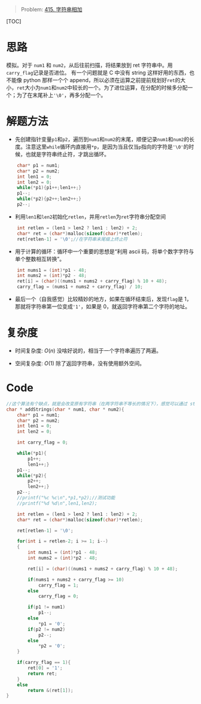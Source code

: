 > Problem: [415. 字符串相加](https://leetcode.cn/problems/add-strings/description/)

[TOC]

# 思路
模拟。对于 `num1` 和 `num2`，从后往前扫描，将结果放到 ret 字符串中。用`carry_flag`记录是否进位。
有一个问题就是 C 中没有 string 这样好用的东西，也不能像 python 那样一个个 append，所以必须在运算之前提前规划好`ret`的大小，`ret`大小为`num1`和`num2`中较长的一个。为了进位运算，在分配的时候多分配一个；为了在末尾补上`'\0'`，再多分配一个。

# 解题方法
- 先创建指针变量`p1`和`p2`，遍历到`num1`和`num2`的末尾，顺便记录`num1`和`num2`的长度。注意这里`while`循环内直接用`*p`，是因为当且仅当`p`指向的字符是`'\0'`的时候，也就是字符串终止符，才跳出循环。
```c
    char* p1 = num1;
    char* p2 = num2;
    int len1 = 0;
    int len2 = 0;
    while(*p1){p1++;len1++;}
    p1--;
    while(*p2){p2++;len2++;}
    p2--;
```
- 利用`len1`和`len2`初始化`retlen`，并用`retlen`为`ret`字符串分配空间
```c
    int retlen = (len1 > len2 ? len1 : len2) + 2;
    char* ret = (char*)malloc(sizeof(char)*retlen);
    ret[retlen-1] = '\0';//在字符串末尾缀上终止符
```
- 用于计算的循环：循环中一个重要的思想是“利用 ascii 码，将单个数字字符与单个整数相互转换”。
```c
    int nums1 = (int)*p1 - 48;
    int nums2 = (int)*p2 - 48;
    ret[i] = (char)((nums1 + nums2 + carry_flag) % 10 + 48);
    carry_flag = (nums1 + nums2 + carry_flag) / 10;
```
- 最后一个（自我感觉）比较精妙的地方，如果在循环结束后，发现`flag`是 1，那就将字符串第一位变成`'1'`，如果是 0，就返回字符串第二个字符的地址。

# 复杂度
- 时间复杂度: 
$O(n)$
没啥好说的，相当于一个字符串遍历了两遍。

- 空间复杂度: 
$O(1)$
除了返回字符串，没有使用额外空间。

# Code
```C []
//这个算法有个缺点，就是会改变原有字符串（在两字符串不等长的情况下），感觉可以通过 strcpy 来制造一个新字符串来规避这个问题，但是亏了内存 /狗头
char * addStrings(char * num1, char * num2){
    char* p1 = num1;
    char* p2 = num2;
    int len1 = 0;
    int len2 = 0;

    int carry_flag = 0;

    while(*p1){
        p1++;
        len1++;}
    p1--;
    while(*p2){
        p2++;
        len2++;}
    p2--;
    //printf("%c %c\n",*p1,*p2);//测试功能
    //printf("%d %d\n",len1,len2);

    int retlen = (len1 > len2 ? len1 : len2) + 2;
    char* ret = (char*)malloc(sizeof(char)*retlen);

    ret[retlen-1] = '\0';

    for(int i = retlen-2; i >= 1; i--)
    {
        int nums1 = (int)*p1 - 48;
        int nums2 = (int)*p2 - 48;

        ret[i] = (char)((nums1 + nums2 + carry_flag) % 10 + 48);

        if(nums1 + nums2 + carry_flag >= 10)
            carry_flag = 1;
        else
            carry_flag = 0;

        if(p1 != num1)
            p1--;
        else
            *p1 = '0';
        if(p2 != num2)
            p2--;
        else
            *p2 = '0';      
    }

    if(carry_flag == 1){
        ret[0] = '1';
        return ret;
    }
    else
        return &(ret[1]);
}
```
